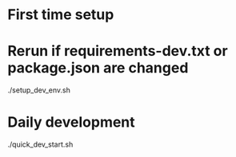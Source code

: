 # First time setup
# Rerun if requirements-dev.txt or package.json are changed
./setup_dev_env.sh

# Daily development 
./quick_dev_start.sh